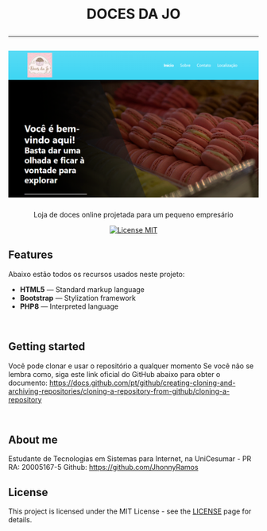 

<h1 align="center">
<br>
    DOCES DA JO
<hr>


<img src="./img/readmeimg.png">

</h1>

<p align="center">Loja de doces online projetada para um pequeno empresário</p>

<p align="center">
  <a href="https://opensource.org/licenses/MIT">
    <img src="https://img.shields.io/badge/License-MIT-blue.svg" alt="License MIT">
  </a>
</p>

## Features
Abaixo estão todos os recursos usados ​​neste projeto:

- **HTML5** — Standard markup language
- **Bootstrap** — Stylization framework
- **PHP8** — Interpreted language

<br>

## Getting started

Você pode clonar e usar o repositório a qualquer momento
Se você não se lembra como, siga este link oficial do GitHub abaixo para obter o documento:
https://docs.github.com/pt/github/creating-cloning-and-archiving-repositories/cloning-a-repository-from-github/cloning-a-repository

<br>

## About me

Estudante de Tecnologias em Sistemas para Internet, na UniCesumar - PR
RA: 20005167-5
Github: https://github.com/JhonnyRamos

## License

This project is licensed under the MIT License - see the [LICENSE](https://opensource.org/licenses/MIT) page for details.
